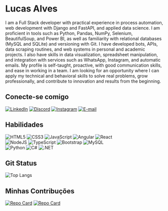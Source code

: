 # Lucas Alves
 I am a Full Stack developer with practical experience in process automation, web development with Django and FastAPI, and applied data science. I am proficient in tools such as Python, Pandas, NumPy, Selenium, BeautifulSoup, and Power BI, as well as familiarity with relational databases (MySQL and SQLite) and versioning with Git. I have developed bots, APIs, data scraping routines, and web systems in personal and academic projects. I also have skills in data visualization, spreadsheet manipulation, and integration with services such as WhatsApp, Instagram, and automatic emails. My profile is self-taught, proactive, with good communication skills, and ease in working in a team. I am looking for an opportunity where I can apply my technical and behavioral skills to solve real problems, grow professionally, and contribute to innovation and results from the beginning.
## Conecte-se comigo
[![LinkedIn](https://img.shields.io/badge/LinkedIn-0077B5?style=for-the-badge&logo=linkedin&logoColor=white)](https://www.linkedin.com/in/lucas-alves-000aa4258/)
[![Discord](https://img.shields.io/badge/Discord-7289DA?style=for-the-badge&logo=discord&logoColor=white)](https://discord.com/channels/@lordsuprem./)
[![Instagram](https://img.shields.io/badge/-Instagram-%23E4405F?style=for-the-badge&logo=instagram&logoColor=white)](https://www.instagram.com/___lucas_alves/)
[![E-mail](https://img.shields.io/badge/-Email-000?style=for-the-badge&logo=microsoft-outlook&logoColor=007BFF)](mailto:la465551@gmail.com)
## Habilidades
![HTML5](https://img.shields.io/badge/HTML5-E34F26?style=for-the-badge&logo=html5&logoColor=white)
![CSS3](https://img.shields.io/badge/CSS3-1572B6?style=for-the-badge&logo=css3&logoColor=white)
![JavaScript](https://img.shields.io/badge/JavaScript-F7DF1E?style=for-the-badge&logo=javascript&logoColor=black)
![Angular](https://img.shields.io/badge/Angular-DD0031?style=for-the-badge&logo=angular&logoColor=white)
![React](https://img.shields.io/badge/React-20232A?style=for-the-badge&logo=react&logoColor=61DAFB)<br>
![NodeJS](https://img.shields.io/badge/node.js-6DA55F?style=for-the-badge&logo=node.js&logoColor=white) 
![TypeScript](https://img.shields.io/badge/TypeScript-007ACC?style=for-the-badge&logo=typescript&logoColor=white)
![Bootstrap](https://img.shields.io/badge/-boostrap-0D1117?style=for-the-badge&logo=bootstrap&labelColor=0D1117)
![MySQL](https://img.shields.io/badge/MySQL-00000F?style=for-the-badge&logo=mysql&logoColor=white)<br>
![Python](https://img.shields.io/badge/python-3670A0?style=for-the-badge&logo=python&logoColor=ffdd54)
![C#](https://img.shields.io/badge/C%23-239120?style=for-the-badge&logo=c-sharp&logoColor=white)
![.NET](https://img.shields.io/badge/.NET-5C2D91?style=for-the-badge&logo=.net&logoColor=white)
## Git Status
![Top Langs](https://github-readme-stats-git-masterrstaa-rickstaa.vercel.app/api/top-langs/?username=Lucas063r&layout=compact&bg_color=000&border_color=30A3DC&title_color=E94D5F&text_color=FFF)
## Minhas Contribuções
[![Repo Card](https://github-readme-stats.vercel.app/api/pin/?username=Lucas063r&repo=projeto-landing-page&bg_color=000&border_color=30A3DC&show_icons=true&icon_color=30A3DC&title_color=E94D5F&text_color=FFF)](https://github.com/Lucas063r/projeto-landing-page)
[![Repo Card](https://github-readme-stats.vercel.app/api/pin/?username=Lucas063r&repo=Lista_para_casamento&bg_color=000&border_color=30A3DC&show_icons=true&icon_color=30A3DC&title_color=E94D5F&text_color=FFF)]([https://github.com/digitalinnovationone/dio-lab-open-source](https://github.com/Lucas063r/Lista_para_casamento))
